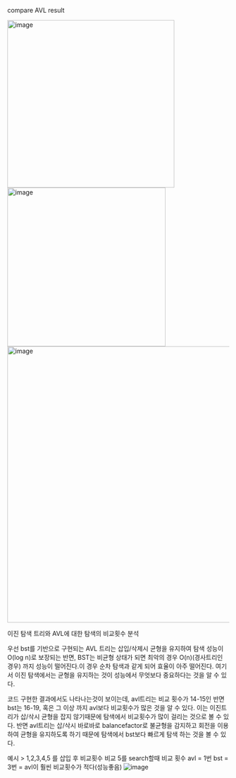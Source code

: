 compare AVL result

<img width="379" alt="image" src="https://github.com/user-attachments/assets/e0179b5d-eed0-4bc7-b52e-d4c74588647a">

<img width="359" alt="image" src="https://github.com/user-attachments/assets/7202b5ba-fa59-40af-8a46-79e07dfb9c4e">
<img width="625" alt="image" src="https://github.com/user-attachments/assets/42a79f18-41eb-419a-892c-4ca62005ad07">



이진 탐색 트리와 AVL에 대한 탐색의 비교횟수 분석

우선 bst를 기반으로 구현되는 AVL 트리는 삽입/삭제시 균형을 유지하여 탐색 성능이 O(log n)로 보장되는 반면, 
BST는 비균형 상태가 되면 최악의 경우 O(n)(경사트리인 경우) 까지 성능이 떨어진다.이 경우 순차 탐색과 같게 되어 효율이 아주 떨어진다. 
여기서 이진 탐색에서는 균형을 유지하는 것이 성능에서 무엇보다 중요하다는 것을 알 수 있다.

코드 구현한 결과에서도 나타나는것이 보이는데, avl트리는 비교 횟수가 14-15인 반면 bst는 16-19, 혹은 그 이상 까지 avl보다 비교횟수가 많은 것을 알 수 있다.
이는 이진트리가 삽/삭시 균형을 잡지 않기때문에 탐색에서 비교횟수가 많이 걸리는 것으로 볼 수 있다. 
반면 avl트리는 삽/삭시 바로바로 balancefactor로 불균형을 감지하고 회전을 이용하여 균형을 유지하도록 하기 때문에 탐색에서 bst보다 빠르게 탐색 하는 것을 볼 수 있다.

예시 > 1,2,3,4,5 를 삽입 후 비교횟수 비교 
5를 search할때 비교 횟수 avl = 1번 bst = 3번
= avl이 훨씬 비교횟수가 적다(성능좋음) 
![image](https://github.com/user-attachments/assets/22f845e5-4b61-4473-8c6e-bcbfb410a62f)
